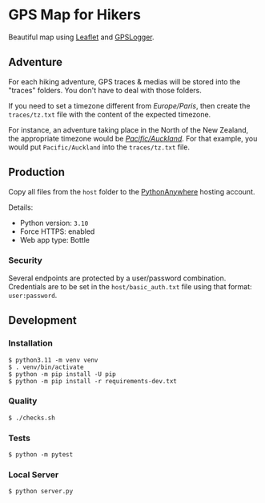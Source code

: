 # GPS Map for Hikers

Beautiful map using [Leaflet](https://leafletjs.com/) and [GPSLogger](https://github.com/mendhak/gpslogger).

## Adventure

For each hiking adventure, GPS traces & medias will be stored into the "traces" folders.
You don't have to deal with those folders.

If you need to set a timezone different from *Europe/Paris*, then create the `traces/tz.txt` file with the content of the expected timezone.

For instance, an adventure taking place in the North of the New Zealand, the appropriate timezone would be [*Pacific/Auckland*](https://github.com/python/tzdata/blob/master/src/tzdata/zoneinfo/Pacific/Auckland). For that example, you would put `Pacific/Auckland` into the `traces/tz.txt` file.

## Production

Copy all files from the `host` folder to the [PythonAnywhere](https://www.pythonanywhere.com) hosting account.

Details:
- Python version: `3.10`
- Force HTTPS: enabled
- Web app type: Bottle

### Security

Several endpoints are protected by a user/password combination.
Credentials are to be set in the `host/basic_auth.txt` file using that format: `user:password`.

## Development

### Installation

```console
$ python3.11 -m venv venv
$ . venv/bin/activate
$ python -m pip install -U pip
$ python -m pip install -r requirements-dev.txt
```

### Quality

```console
$ ./checks.sh
```

### Tests

```console
$ python -m pytest
```

### Local Server

```console
$ python server.py
```

